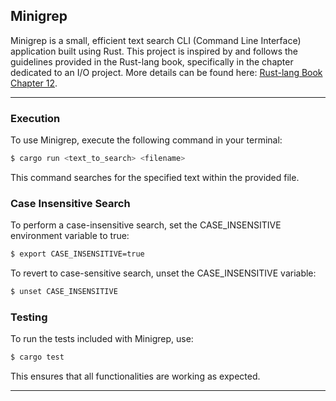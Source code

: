 ## Minigrep

Minigrep is a small, efficient text search CLI (Command Line Interface) application built using Rust. This project is inspired by and follows the guidelines provided in the Rust-lang book, specifically in the chapter dedicated to an I/O project. More details can be found here: [Rust-lang Book Chapter 12](https://doc.rust-lang.org/book/ch12-00-an-io-project.html).

---

### Execution

To use Minigrep, execute the following command in your terminal:

```bash
$ cargo run <text_to_search> <filename>
```
This command searches for the specified text within the provided file.

### Case Insensitive Search

To perform a case-insensitive search, set the CASE_INSENSITIVE environment variable to true:
```bash
$ export CASE_INSENSITIVE=true
```
To revert to case-sensitive search, unset the CASE_INSENSITIVE variable:
```bash
$ unset CASE_INSENSITIVE
```

### Testing

To run the tests included with Minigrep, use:

```bash
$ cargo test    
```
This ensures that all functionalities are working as expected.

---